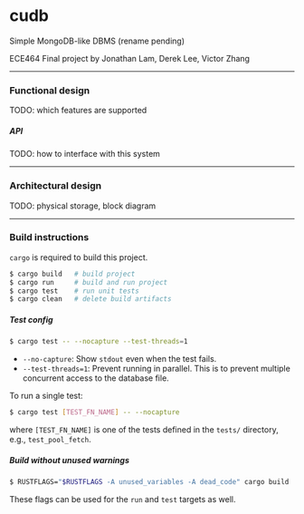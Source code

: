 # cudb

Simple MongoDB-like DBMS (rename pending)

ECE464 Final project by Jonathan Lam, Derek Lee, Victor Zhang

---

### Functional design
TODO: which features are supported

##### API
TODO: how to interface with this system

---

### Architectural design
TODO: physical storage, block diagram

---

### Build instructions
`cargo` is required to build this project.

```bash
$ cargo build   # build project
$ cargo run     # build and run project
$ cargo test    # run unit tests
$ cargo clean   # delete build artifacts
```

##### Test config
```bash
$ cargo test -- --nocapture --test-threads=1
```
- `--no-capture`: Show `stdout` even when the test fails.
- `--test-threads=1`: Prevent running in parallel. This is to prevent
  multiple concurrent access to the database file.
  
To run a single test:
```bash
$ cargo test [TEST_FN_NAME] -- --nocapture
```
where `[TEST_FN_NAME]` is one of the tests defined in the `tests/` directory, e.g.,
`test_pool_fetch`.

##### Build without unused warnings
```bash
$ RUSTFLAGS="$RUSTFLAGS -A unused_variables -A dead_code" cargo build
```
These flags can be used for the `run` and `test` targets as well.
